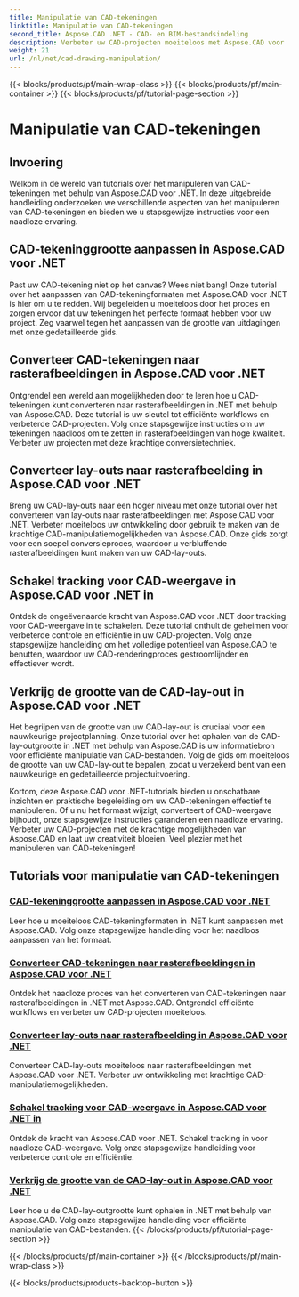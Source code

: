 ```yaml
---
title: Manipulatie van CAD-tekeningen
linktitle: Manipulatie van CAD-tekeningen
second_title: Aspose.CAD .NET - CAD- en BIM-bestandsindeling
description: Verbeter uw CAD-projecten moeiteloos met Aspose.CAD voor .NET-tutorials. Wijzig het formaat, converteer en optimaliseer CAD-tekeningen naadloos met onze stapsgewijze handleidingen.
weight: 21
url: /nl/net/cad-drawing-manipulation/
---
```


{{< blocks/products/pf/main-wrap-class >}}
{{< blocks/products/pf/main-container >}}
{{< blocks/products/pf/tutorial-page-section >}}

# Manipulatie van CAD-tekeningen


## Invoering

Welkom in de wereld van tutorials over het manipuleren van CAD-tekeningen met behulp van Aspose.CAD voor .NET. In deze uitgebreide handleiding onderzoeken we verschillende aspecten van het manipuleren van CAD-tekeningen en bieden we u stapsgewijze instructies voor een naadloze ervaring.

## CAD-tekeninggrootte aanpassen in Aspose.CAD voor .NET

Past uw CAD-tekening niet op het canvas? Wees niet bang! Onze tutorial over het aanpassen van CAD-tekeningformaten met Aspose.CAD voor .NET is hier om u te redden. Wij begeleiden u moeiteloos door het proces en zorgen ervoor dat uw tekeningen het perfecte formaat hebben voor uw project. Zeg vaarwel tegen het aanpassen van de grootte van uitdagingen met onze gedetailleerde gids.

## Converteer CAD-tekeningen naar rasterafbeeldingen in Aspose.CAD voor .NET

Ontgrendel een wereld aan mogelijkheden door te leren hoe u CAD-tekeningen kunt converteren naar rasterafbeeldingen in .NET met behulp van Aspose.CAD. Deze tutorial is uw sleutel tot efficiënte workflows en verbeterde CAD-projecten. Volg onze stapsgewijze instructies om uw tekeningen naadloos om te zetten in rasterafbeeldingen van hoge kwaliteit. Verbeter uw projecten met deze krachtige conversietechniek.

## Converteer lay-outs naar rasterafbeelding in Aspose.CAD voor .NET

Breng uw CAD-lay-outs naar een hoger niveau met onze tutorial over het converteren van lay-outs naar rasterafbeeldingen met Aspose.CAD voor .NET. Verbeter moeiteloos uw ontwikkeling door gebruik te maken van de krachtige CAD-manipulatiemogelijkheden van Aspose.CAD. Onze gids zorgt voor een soepel conversieproces, waardoor u verbluffende rasterafbeeldingen kunt maken van uw CAD-lay-outs.

## Schakel tracking voor CAD-weergave in Aspose.CAD voor .NET in

Ontdek de ongeëvenaarde kracht van Aspose.CAD voor .NET door tracking voor CAD-weergave in te schakelen. Deze tutorial onthult de geheimen voor verbeterde controle en efficiëntie in uw CAD-projecten. Volg onze stapsgewijze handleiding om het volledige potentieel van Aspose.CAD te benutten, waardoor uw CAD-renderingproces gestroomlijnder en effectiever wordt.

## Verkrijg de grootte van de CAD-lay-out in Aspose.CAD voor .NET

Het begrijpen van de grootte van uw CAD-lay-out is cruciaal voor een nauwkeurige projectplanning. Onze tutorial over het ophalen van de CAD-lay-outgrootte in .NET met behulp van Aspose.CAD is uw informatiebron voor efficiënte manipulatie van CAD-bestanden. Volg de gids om moeiteloos de grootte van uw CAD-lay-out te bepalen, zodat u verzekerd bent van een nauwkeurige en gedetailleerde projectuitvoering.

Kortom, deze Aspose.CAD voor .NET-tutorials bieden u onschatbare inzichten en praktische begeleiding om uw CAD-tekeningen effectief te manipuleren. Of u nu het formaat wijzigt, converteert of CAD-weergave bijhoudt, onze stapsgewijze instructies garanderen een naadloze ervaring. Verbeter uw CAD-projecten met de krachtige mogelijkheden van Aspose.CAD en laat uw creativiteit bloeien. Veel plezier met het manipuleren van CAD-tekeningen!
## Tutorials voor manipulatie van CAD-tekeningen
### [CAD-tekeninggrootte aanpassen in Aspose.CAD voor .NET](./adjust-cad-drawing-size/)
Leer hoe u moeiteloos CAD-tekeningformaten in .NET kunt aanpassen met Aspose.CAD. Volg onze stapsgewijze handleiding voor het naadloos aanpassen van het formaat.
### [Converteer CAD-tekeningen naar rasterafbeeldingen in Aspose.CAD voor .NET](./convert-cad-drawing-to-raster-image/)
Ontdek het naadloze proces van het converteren van CAD-tekeningen naar rasterafbeeldingen in .NET met Aspose.CAD. Ontgrendel efficiënte workflows en verbeter uw CAD-projecten moeiteloos.
### [Converteer lay-outs naar rasterafbeelding in Aspose.CAD voor .NET](./convert-layouts-to-raster-image/)
Converteer CAD-lay-outs moeiteloos naar rasterafbeeldingen met Aspose.CAD voor .NET. Verbeter uw ontwikkeling met krachtige CAD-manipulatiemogelijkheden.
### [Schakel tracking voor CAD-weergave in Aspose.CAD voor .NET in](./enable-tracking-for-cad-rendering/)
Ontdek de kracht van Aspose.CAD voor .NET. Schakel tracking in voor naadloze CAD-weergave. Volg onze stapsgewijze handleiding voor verbeterde controle en efficiëntie.
### [Verkrijg de grootte van de CAD-lay-out in Aspose.CAD voor .NET](./get-size-of-cad-layout/)
Leer hoe u de CAD-lay-outgrootte kunt ophalen in .NET met behulp van Aspose.CAD. Volg onze stapsgewijze handleiding voor efficiënte manipulatie van CAD-bestanden.
{{< /blocks/products/pf/tutorial-page-section >}}

{{< /blocks/products/pf/main-container >}}
{{< /blocks/products/pf/main-wrap-class >}}

{{< blocks/products/products-backtop-button >}}
